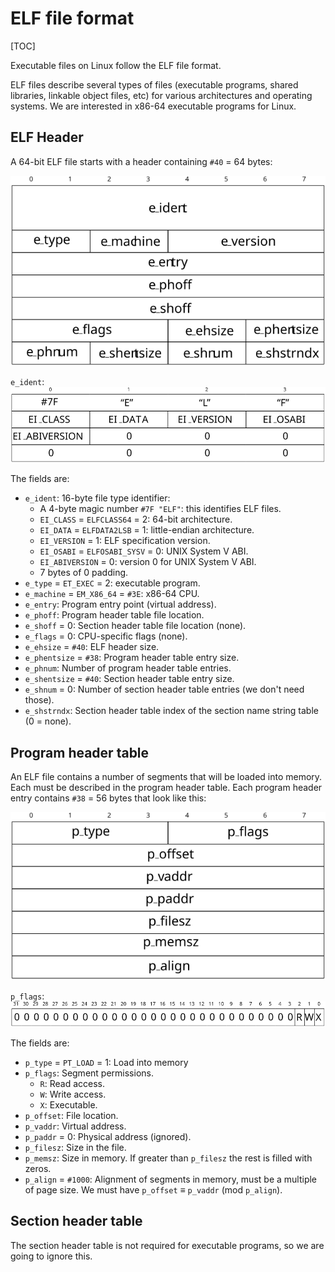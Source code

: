 # ELF file format

[TOC]

Executable files on Linux follow the ELF file format.

ELF files describe several types of files (executable programs, shared libraries,
linkable object files, etc) for various architectures and operating systems. We are interested
in x86-64 executable programs for Linux.

## ELF Header

A 64-bit ELF file starts with a header containing `#40` = 64 bytes:

![ELF header](../images/elf.svg)

`e_ident`:
![`e\_ident`](../images/elf_ident.svg)

The fields are:

* `e_ident`: 16-byte file type identifier:
    * A 4-byte magic number `#7F "ELF"`: this identifies ELF files.
    * `EI_CLASS` = `ELFCLASS64` = 2: 64-bit architecture.
    * `EI_DATA` = `ELFDATA2LSB` = 1: little-endian architecture.
    * `EI_VERSION` = 1: ELF specification version.
    * `EI_OSABI` = `ELFOSABI_SYSV` = 0: UNIX System V ABI.
    * `EI_ABIVERSION` = 0: version 0 for UNIX System V ABI.
    * 7 bytes of 0 padding.
* `e_type` = `ET_EXEC` = 2: executable program.
* `e_machine` = `EM_X86_64` = `#3E`: x86-64 CPU.
* `e_entry`: Program entry point (virtual address).
* `e_phoff`: Program header table file location.
* `e_shoff` = 0: Section header table file location (none).
* `e_flags` = 0: CPU-specific flags (none).
* `e_ehsize` = `#40`: ELF header size.
* `e_phentsize` = `#38`: Program header table entry size.
* `e_phnum`: Number of program header table entries.
* `e_shentsize` = `#40`: Section header table entry size.
* `e_shnum` = 0: Number of section header table entries (we don't need those).
* `e_shstrndx`: Section header table index of the section name string table (0 = none).

## Program header table

An ELF file contains a number of segments that will be loaded into memory. Each
must be described in the program header table. Each program header entry contains
`#38` = 56 bytes that look like this:

![Program header entry](../images/program_header_entry.svg)

`p_flags`: ![`p_flags`](../images/program_header_entry_flags.svg)

The fields are:

* `p_type` = `PT_LOAD` = 1: Load into memory
* `p_flags`: Segment permissions.
    * `R`: Read access.
    * `W`: Write access.
    * `X`: Executable.
* `p_offset`: File location.
* `p_vaddr`: Virtual address.
* `p_paddr` = 0: Physical address (ignored).
* `p_filesz`: Size in the file.
* `p_memsz`: Size in memory. If greater than `p_filesz` the rest is filled with zeros.
* `p_align` = `#1000`: Alignment of segments in memory, must be a multiple of page
    size. We must have `p_offset` ≡ `p_vaddr` (mod `p_align`).

## Section header table

The section header table is not required for executable programs, so we are going to
ignore this.
